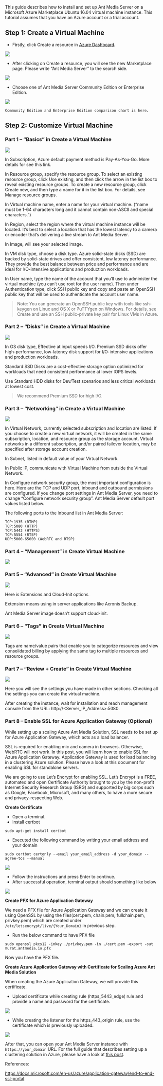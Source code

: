 This guide describes how to install and set up Ant Media Server on a Microsoft Azure Marketplace Ubuntu 16.04 virtual machine instance. This tutorial assumes that you have an Azure account or a trial account.

## Step 1: Create a Virtual Machine

* Firstly, click Create a resource in [Azure Dashboard](https://portal.azure.com/).

![](images/azure1.png)

* After clicking on Create a resource, you will see the new Marketplace page. Please write “Ant Media Server” to the search side.

![](images/azure2.png)

* Choose one of Ant Media Server Community Edition or Enterprise Edition.

![](images/azure3.png)

`Community Edition and Enterprise Edition comparison chart is here.`

## Step 2: Customize Virtual Machine
### Part 1 – “Basics” in Create a Virtual Machine


![](images/azure4.png)

In Subscription, Azure default payment method is Pay-As-You-Go. More details for see this link.

In Resource group, specify the resource group. To select an existing resource group, click Use existing, and then click the arrow in the list box to reveal existing resource groups. To create a new resource group, click Create new, and then type a name for it in the list box. For details, see Manage resource groups.

In Virtual machine name, enter a name for your virtual machine. (“name must be 1-64 characters long and it cannot contain non-ASCII and special characters.”)

In Region, select the region where the virtual machine instance will be located. It’s best to select a location that has the lowest latency to a camera or encoder that’s delivering a live stream to Ant Media Server.

In Image, will see your selected image.

In VM disk type, choose a disk type. Azure solid-state disks (SSD) are backed by solid-state drives and offer consistent, low latency performance. They provide the best balance between price and performance and are ideal for I/O-intensive applications and production workloads.

In User name, type the name of the account that you’ll use to administer the virtual machine (you can’t use root for the user name). Then under Authentication type, click SSH public key and copy and paste an OpenSSH public key that will be used to authenticate the account user name.

> Note: You can generate an OpenSSH public key with tools like ssh-keygen on Linux and OS X or PuTTYgen on Windows. For details, see Create and use an SSH public-private key pair for Linux VMs in Azure.

### Part 2 – “Disks” in Create a Virtual Machine

![](images/azure5.png)

In OS disk type, Effective at input speeds I/O. Premium SSD disks offer high-performance, low-latency disk support for I/O-intensive applications and production workloads.

Standard SSD Disks are a cost-effective storage option optimized for workloads that need consistent performance at lower IOPS levels.

Use Standard HDD disks for Dev/Test scenarios and less critical workloads at lowest cost.

> We recommend Premium SSD for high I/O.

### Part 3 – “Networking” in Create a Virtual Machine

![](images/azure6.png)

In Virtual Network, currently selected subscription and location are listed. If you choose to create a new virtual network, it will be created in the same subscription, location, and resource group as the storage account. Virtual networks in a different subscription, and/or paired failover location, may be specified after storage account creation.

In Subnet, listed in default value of your Virtual Network.

In Public IP, communicate with Virtual Machine from outside the Virtual Network.

In Configure network security group, the most important configuration is here. Here are the TCP and UDP port, inbound and outbound permissions are configured. If you change port settings in Ant Media Server, you need to change “Configure network security group”. Ant Media Server default port values listed below.

The following ports to the Inbound list in Ant Media Server:
```
TCP:1935 (RTMP)
TCP:5080 (HTTP)
TCP:5443 (HTTPS)
TCP:5554 (RTSP)
UDP:5000-65000 (WebRTC and RTSP)
```
### Part 4 – “Management” in Create Virtual Machine

![](images/azure7.png)

### Part 5 – “Advanced” in Create Virtual Machine

![](images/azure8.png)

Here is Extensions and Cloud-Init options.

Extension means using in server applications like Acronis Backup.

Ant Media Server image doesn’t support cloud-init.

### Part 6 – “Tags” in Create Virtual Machine

![](images/azure9.png)

Tags are name/value pairs that enable you to categorize resources and view consolidated billing by applying the same tag to multiple resources and resource groups.

### Part 7 – “Review + Create” in Create Virtual Machine

![](images/azure10.png)

Here you will see the settings you have made in other sections. Checking all the settings you can create the virtual machine.

After creating the instance, wait for installation and reach management console from the URL: http://<Server_IP_Address>:5080.


### Part 8 – Enable SSL for Azure Application Gateway (Optional)

While setting up a scaling Azure Ant Media Solution, SSL needs to be set up for Azure Application Gateway, which acts as a load balancer.

SSL is required for enabling mic and camera in browsers. Otherwise, WebRTC will not work. In this post, you will learn how to enable SSL for Azure Application Gateway. Application Gateway is used for load balancing in a clustering Azure solution. Please have a look at this document for enabling SSL for standalone servers.

We are going to use Let’s Encrypt for enabling SSL. Let’s Encrypt is a FREE, automated and open Certificate Authority brought to you by the non-profit Internet Security Research Group (ISRG) and supported by big corps such as Google, Facebook, Microsoft, and many others, to have a more secure and privacy-respecting Web.

**Create Certificate**

* Open a terminal.
* Install certbot

`sudo apt-get install certbot`

* Executed the following command by writing your email address and your domain

`sudo certbot certonly --email your_email_address -d your_domain --agree-tos --manual`

![](https://antmedia.io/wp-content/uploads/2019/12/Screen-Shot-2019-12-12-at-01.11.40-768x364.png)

* Follow the instructions and press Enter to continue.
* After successful operation, terminal output should something like below

![](https://antmedia.io/wp-content/uploads/2019/12/Screen-Shot-2019-12-12-at-01.10.51-768x342.png)

**Create PFX for Azure Application Gateway**

We need a PFX file for Azure Application Gateway and we can create it using OpenSSL by using
the files(cert.pem, chain.pem, fullchain.pem, privkey.pem) which are created under `/etc/letsencrypt/live/{Your_Domain}` in previous step.

* Run the below command to have PFX file

`sudo openssl pkcs12 -inkey ./privkey.pem -in ./cert.pem -export -out murat.antmedia.io.pfx`

Now you have the PFX file.

**Create Azure Application Gateway with Certificate for Scaling Azure Ant Media Solution**

When creating the Azure Application Gateway, we will provide this certificate.

* Upload certificate while creating rule (https_5443_edge) rule and provide a name and password for the certificate.

![](https://antmedia.io/wp-content/uploads/2019/12/Screen-Shot-2019-12-12-at-00.34.40-600x587.png)

* While creating the listener for the https_443_origin rule, use the certificate which is previously uploaded.

![](https://antmedia.io/wp-content/uploads/2019/12/Screen-Shot-2019-12-12-at-00.35.12-600x624.png)

After that, you can open your Ant Media Server instance with `https://your_domain` URL. For the full guide that describes setting up a clustering solution in Azure, please have a look at [this post](https://antmedia.io/how-to-setup-ant-media-server-clustering-on-azure).

References:

https://docs.microsoft.com/en-us/azure/application-gateway/end-to-end-ssl-portal